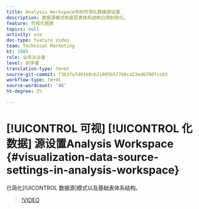 ```yaml
---
title: Analysis Workspace中的可视化数据源设置
description: 数据源模式和底层表体系结构已得到简化。
feature: 可视化图表
topics: null
activity: use
doc-type: feature video
team: Technical Marketing
kt: 1905
role: 业务从业者
level: 初学者
translation-type: tm+mt
source-git-commit: f3b3fa7d91b0cb21005b57768ca23ed6700fcc03
workflow-type: tm+mt
source-wordcount: '46'
ht-degree: 2%

---
```



# [!UICONTROL 可视] [!UICONTROL 化数据] 源设置Analysis Workspace  {#visualization-data-source-settings-in-analysis-workspace}

已简化[!UICONTROL 数据源]模式以及基础表体系结构。

>[!VIDEO](https://video.tv.adobe.com/v/23729/?quality=12)
